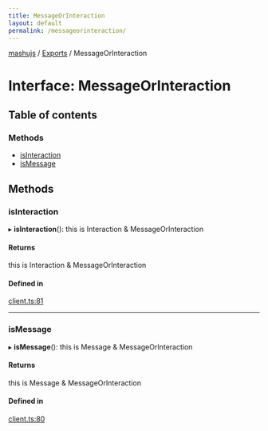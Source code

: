 ```yaml
---
title: MessageOrInteraction
layout: default
permalink: /messageorinteraction/
---
```

[mashujs](/readme/) / [Exports](/modules/) / MessageOrInteraction

# Interface: MessageOrInteraction

## Table of contents

### Methods

- [isInteraction](/messageorinteraction/#isinteraction)
- [isMessage](/messageorinteraction/#ismessage)

## Methods

### isInteraction

▸ **isInteraction**(): this is Interaction & MessageOrInteraction

#### Returns

this is Interaction & MessageOrInteraction

#### Defined in

[client.ts:81](https://github.com/EpokTarren/mashu/blob/78d8416/src/client.ts#L81)

___

### isMessage

▸ **isMessage**(): this is Message & MessageOrInteraction

#### Returns

this is Message & MessageOrInteraction

#### Defined in

[client.ts:80](https://github.com/EpokTarren/mashu/blob/78d8416/src/client.ts#L80)
